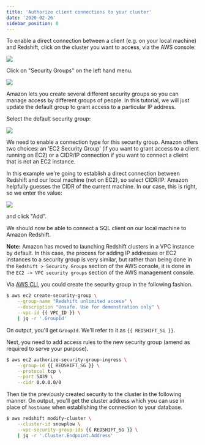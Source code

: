```yaml
---
title: 'Authorize client connections to your cluster'
date: '2020-02-26'
sidebar_position: 0
---
```


To enable a direct connection between a client (e.g. on your local machine) and Redshift, click on the cluster you want to access, via the AWS console:

![](images/authorise-redshift-setup-1.png)

Click on "Security Groups" on the left hand menu.

![](images/authorise-redshift-setup-2.png)

Amazon lets you create several different security groups so you can manage access by different groups of people. In this tutorial, we will just update the default group to grant access to a particular IP address.

Select the default security group:

![](images/authorise-redshift-setup-3.png)

We need to enable a connection type for this security group. Amazon offers two choices: an 'EC2 Security Group' (if you want to grant access to a client running on EC2) or a CIDR/IP connection if you want to connect a clieint that is not an EC2 instance.

In this example we're going to establish a direct connection between Redshift and our local machine (not on EC2), so select CIDR/IP. Amazon helpfully guesses the CIDR of the current machine. In our case, this is right, so we enter the value:

![](images/authorise-redshift-setup-4.png)

and click "Add".

We should now be able to connect a SQL client on our local machine to Amazon Redshift.

**Note:** Amazon has moved to launching Redshift clusters in a VPC instance by default. In this case, the process for adding IP addresses or EC2 instances to a security group is very similar, but rather than being done in the `Redshift > Security Groups` section of the AWS console, it is done in the `EC2 -> VPC security groups` section of the AWS management console.

Via [AWS CLI](https://aws.amazon.com/cli/), you could create the security group in the following fashion.

```bash
$ aws ec2 create-security-group \
    --group-name "Redshift unlimited access" \
    --description "Unsafe. Use for demonstration only" \
    --vpc-id {{ VPC_ID }} \
    | jq -r '.GroupId'
```

On output, you'll get `GroupId`. We'll refer to it as `{{ REDSHIFT_SG }}`.

Next, you need to add access rules to the new security group (amend as required to serve your purpose).

```bash
$ aws ec2 authorize-security-group-ingress \
    --group-id {{ REDSHIFT_SG }} \
    --protocol tcp \
    --port 5439 \
    --cidr 0.0.0.0/0
```

Then tie the previously created security to the cluster in the following manner. On output, you'll get the cluster address which you can use in place of `hostname` when establishing the connection to your database.

```bash
$ aws redshift modify-cluster \
    --cluster-id snowplow \
    --vpc-security-group-ids {{ REDSHIFT_SG }} \
    | jq -r '.Cluster.Endpoint.Address'
```
